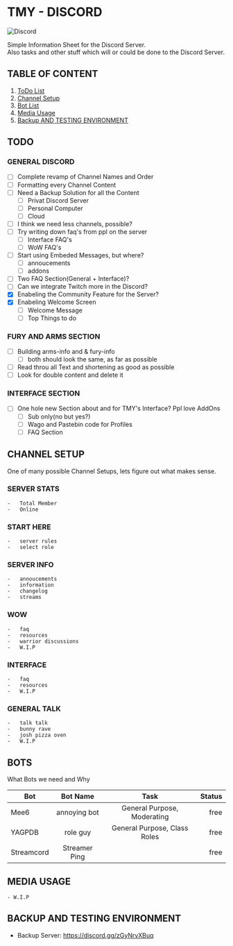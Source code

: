 # TMY - DISCORD

![Discord](https://img.shields.io/discord/965371615414190110?label=TMY&style=for-the-badge)

Simple Information Sheet for the Discord Server.  
Also tasks and other stuff which will or could be done to the Discord Server.

## TABLE OF CONTENT

1. [ToDo List](#todo)
2. [Channel Setup](#channel-setup)
3. [Bot List](#bots)
4. [Media Usage](#media-usage)
5. [Backup AND TESTING ENVIRONMENT](#backup-and-testing-environment)

## TODO

### GENERAL DISCORD
  
- [ ] Complete revamp of Channel Names and Order
- [ ] Formatting every Channel Content
- [ ] Need a Backup Solution for all the Content
  - [ ] Privat Discord Server
  - [ ] Personal Computer
  - [ ] Cloud
- [ ] I think we need less channels, possible?
- [ ] Try writing down faq's from ppl on the server
  - [ ] Interface FAQ's
  - [ ] WoW FAQ's
- [ ] Start using Embeded Messages, but where?
  - [ ] annoucements
  - [ ] addons
- [ ] Two FAQ Section(General + Interface)?
- [ ] Can we integrate Twitch more in the Discord?
- [x] Enabeling the Community Feature for the Server?
- [x] Enabeling Welcome Screen
  - [ ] Welcome Message
  - [ ] Top Things to do
  
### FURY AND ARMS SECTION

- [ ] Building arms-info and & fury-info
  - [ ] both should look the same, as far as possible
- [ ] Read throu all Text and shortening as good as possible
- [ ] Look for double content and delete it

### INTERFACE SECTION

- [ ] One hole new Section about and for TMY's Interface? Ppl love AddOns
  - [ ] Sub only(no but yes?)
  - [ ] Wago and Pastebin code for Profiles
  - [ ] FAQ Section

## CHANNEL SETUP

One of many possible Channel Setups, lets figure out what makes sense.

### SERVER STATS

    -   Total Member
    -   Online

### START HERE

    -   server rules
    -   select role

### SERVER INFO

    -   annoucements
    -   information
    -   changelog
    -   streams

### WOW

    -   faq
    -   resources
    -   warrior discussions
    -   W.I.P

### INTERFACE

    -   faq
    -   resources
    -   W.I.P

### GENERAL TALK

    -   talk talk
    -   bunny rave
    -   josh pizza oven
    -   W.I.P

## BOTS

What Bots we need and Why

| Bot        |   Bot Name    |             Task             | Status |
| ---------- | :-----------: | :--------------------------: | -----: |
| Mee6       | annoying bot  | General Purpose, Moderating  |   free |
| YAGPDB     |   role guy    | General Purpose, Class Roles |   free |
| Streamcord | Streamer Ping |                              |   free |

## MEDIA USAGE

    - W.I.P

## BACKUP AND TESTING ENVIRONMENT

- Backup Server: <https://discord.gg/zGyNrvXBuq>
